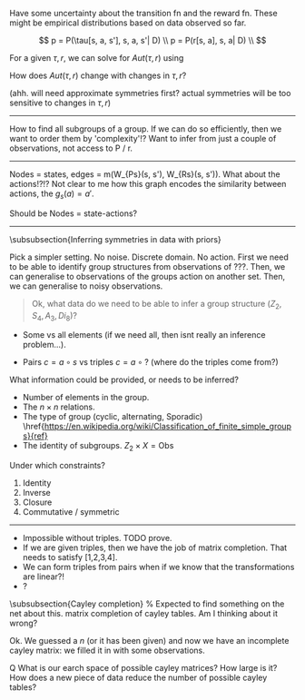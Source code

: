 Have some uncertainty about the transition fn and the reward fn.
These might be empirical distributions based on data observed so far.

$$
p = P(\tau[s, a, s'], s, a, s'| D) \\
p = P(r[s, a], s, a| D) \\
$$

For a given $\tau, r$, we can solve for $Aut(\tau, r)$ using

How does $Aut(\tau, r)$ change with changes in $\tau, r$?

(ahh. will need approximate symmetries first? actual symmetries will be too sensitive to changes in $\tau, r$)


***

How to find all subgroups of a group.
If we can do so efficiently, then we want to order them by 'complexity'!?
Want to infer from just a couple of observations, not access to P / r.

***

Nodes = states, edges = m(W_{Ps}(s, s'), W_{Rs}(s, s')).
What about the actions!?!? Not clear to me how this graph encodes the similarity between actions, the $g_s(a) = a'$.

Should be Nodes = state-actions?


***


\subsubsection{Inferring symmetries in data with priors}

Pick a simpler setting. No noise. Discrete domain. No action.
First we need to be able to identify group structures from observations of ???.
Then, we can generalise to observations of the groups action on another set.
Then, we can generalise to noisy observations.


> Ok, what data do we need to be able to infer a group structure $(Z_2, S_4, A_3, Di_8)$?

- Some vs all elements (if we need all, then isnt really an inference problem...).
<!-- (although, observing all the group elements might not be so bad, when they act on a large set!?) -->
- Pairs $c = a \circ s$ vs triples $c = a \circ ?$ (where do the triples come from?)

What information could be provided, or needs to be inferred?

- Number of elements in the group.
- The $n\times n$ relations.
- The type of group (cyclic, alternating, Sporadic) \href{https://en.wikipedia.org/wiki/Classification_of_finite_simple_groups}{ref}
- The identity of subgroups. $Z_2 \times X = \text{Obs}$

Under which constraints?

1. Identity
2. Inverse
3. Closure
4. Commutative / symmetric

***

- Impossible without triples. TODO prove.
- If we are given triples, then we have the job of matrix completion. That needs to satisfy [1,2,3,4].
- We can form triples from pairs when if we know that the transformations are linear?!
- ?

\subsubsection{Cayley completion}
% Expected to find something on the net about this. matrix completion of cayley tables. Am I thinking about it wrong?

Ok. We guessed a $n$ (or it has been given) and now we have an incomplete cayley matrix: we filled it in with some observations.

Q What is our earch space of possible cayley matrices? How large is it?
How does a new piece of data reduce the number of possible cayley tables?
